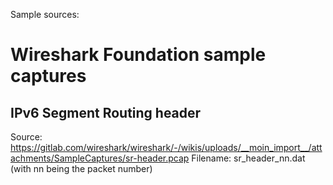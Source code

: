 Sample sources:

# Wireshark Foundation sample captures 

## IPv6 Segment Routing header

Source: https://gitlab.com/wireshark/wireshark/-/wikis/uploads/__moin_import__/attachments/SampleCaptures/sr-header.pcap
Filename: sr_header_nn.dat (with nn being the packet number)
